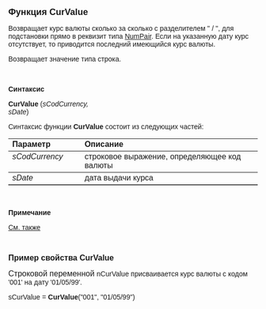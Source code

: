 <html>
<head>
<title>CurValue</title>
</head>

<body>

<p><strong><font size="4" face="Arial">Функция CurValue</font></strong></p>

<p><font face="Arial">Возвращает курс валюты сколько за сколько с 
разделителем &quot; / &quot;, для подстановки прямо в реквизит типа <a href="../../../Types/NumPair().html">
NumPair</a>. Если на указанную дату курс отсутствует, то приводится последний 
имеющийся курс валюты.</font></p>

<p><font face="Arial">Возвращает значение типа строка.</font></p>

<p class="label">&nbsp;</p>

<p class="label"><font face="Arial"><b>Синтаксис</b></font></p>

<p><font face="Arial"><strong>CurValue</strong> (<em>sCodCurrency, 
sDate</em>)&nbsp;&nbsp;&nbsp;&nbsp;&nbsp;&nbsp;&nbsp;&nbsp;&nbsp;&nbsp;&nbsp;&nbsp;&nbsp;&nbsp;&nbsp;&nbsp;&nbsp;&nbsp;&nbsp;&nbsp;&nbsp;&nbsp;&nbsp;&nbsp;&nbsp;&nbsp;&nbsp;&nbsp;&nbsp;&nbsp;&nbsp;&nbsp;&nbsp;&nbsp;&nbsp;&nbsp;&nbsp;&nbsp;&nbsp;&nbsp;&nbsp;&nbsp;&nbsp;&nbsp;&nbsp;&nbsp;&nbsp;&nbsp;&nbsp;&nbsp;&nbsp;&nbsp;&nbsp;&nbsp;&nbsp;&nbsp;&nbsp;&nbsp;&nbsp;&nbsp;&nbsp;&nbsp;&nbsp;&nbsp;&nbsp;&nbsp;&nbsp;&nbsp;&nbsp;&nbsp;&nbsp;&nbsp;&nbsp;&nbsp;&nbsp;&nbsp;&nbsp;&nbsp;&nbsp;&nbsp;&nbsp;&nbsp;&nbsp;&nbsp;&nbsp;&nbsp;&nbsp;&nbsp;&nbsp;&nbsp;&nbsp;&nbsp;&nbsp;&nbsp;&nbsp;&nbsp;&nbsp;&nbsp;&nbsp;&nbsp;&nbsp;
</font></p>

<p><font face="Arial">Синтаксис функции<strong> CurValue</strong>
состоит из следующих частей:</font></p>

<table border="1" cellPadding="5" cols="2" frame="below" rules="rows">
<TBODY>
  <tr vAlign="top">
    <td class="label" width="29%"><font face="Arial"><b>Параметр</b></font></td>
    <td class="label" width="71%"><font face="Arial"><strong>Описание</strong></font></td>
  </tr>
  <tr vAlign="top">
    <td width="29%"><font face="Arial"><em>sCodCurrency</em></font></td>
    <td width="71%"><font face="Arial">строковое выражение, 
	определяющее код валюты</font></td>
  </tr>
  <tr>
    <td width="29%"><font face="Arial"><em>sDate</em></font></td>
    <td width="71%"><font face="Arial">дата выдачи курса</font></td>
  </tr>
</TBODY>
</table>

<p class="label">&nbsp;</p>

<p class="label"><font face="Arial"><b>Примечание</b></font></p>

<p class="label"><font face="Arial"><a href="../../../functions.html">
См. также</a></font></p>

<p class="label">&nbsp;</p>

<p><font size="3" face="Arial"><strong>Пример свойства CurValue</strong></font></p>

<p><font face="Arial"><font size="3">Строковой переменной </font>
nCurValue присваивается курс валюты с кодом &#39;001&#39; на дату &#39;01/05/99&#39;.</font></p>

<p><font face="Arial">sCurValue = <strong>CurValue</strong>(&quot;001&quot;, 
&quot;01/05/99&quot;)<br>
</font></p>
</body>
</html>
